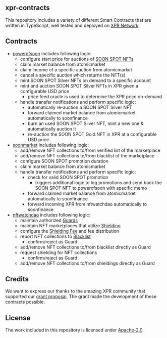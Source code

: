 ## xpr-contracts

This repository includes a variety of different Smart Contracts that are written in TypeScript, well tested and deployed on [XPR Network](https://xprnetwork.org).

## Contracts

-   [powerofsoon](./powerofsoon) includes following logic:
    -   configure start price for auctions of [SOON SPOT NFTs](https://soon.market/soon-spot-nfts)
    -   claim market balance from atomicmarket
    -   claim income of a specific auction from atomicmarket
    -   cancel a specific auction which returns the NFT(s)
    -   mint SOON SPOT Silver NFTs on demand to a specific account
    -   mint and auction SOON SPOT Silver NFTs in XPR given a configurable USD price
        -   price feed oracle is used to determine the XPR price on-demand
    -   handle transfer notifications and perform specific logic:
        -   automatically re-auction a SOON SPOT Silver NFT
        -   forward claimed market balance from atomicmarket automatically to soonfinance
        -   burn an used SOON SPOT Silver NFT, mint a new one & automatically auction it
        -   re-auction the SOON SPOT Gold NFT in XPR at a configurable USD price
-   [soonmarket](./soonmarket) includes following logic:
    -   add/remove NFT collections to/from verified list of the marketplace
    -   add/remove NFT collections to/from blacklist of the marketplace
    -   configure SOON SPOT promotion duration
    -   claim market balance from atomicmarket
    -   handle transfer notifications and perform specific logic:
        -   check for valid SOON SPOT promotion
            -   triggers additional logic to log promotions and send back the SOON SPOT NFT to powerofsoon with specific memo
        -   forward claimed market balance from atomicmarket automatically to soonfinance
        -   forward incoming XPR from nftwatchdao automatically to soonfinance
-   [nftwatchdao](./nftwatchdao) includes following logic:
    -   maintain authorized [Guards](https://nftwatchdao.com/guards)
    -   maintain NFT marketplaces that utilize [Shielding](https://nftwatchdao.com/shielding)
    -   configure the [Shielding Fee](https://nftwatchdao.com/shielding/#shielding-fee) and fee distribution
    -   report NFT collections to [Blacklist](https://nftwatchdao.com/blacklisting)
        -   confirm/reject as Guard
    -   add/remove NFT collections to/from blacklist directly as Guard
    -   request shielding for NFT collections
        -   confirm/reject as Guard
    -   add/remove NFT collections to/from shieldings directly as Guard

## Credits

We want to express our thanks to the amazing XPR community that supported our [grant proposal](https://gov.xprnetwork.org/communities/6/proposals/649383342fe0d5e2eb37c02a). The grant made the development of these contracts possible.

## License

The work included in this repository is licensed under [Apache-2.0](LICENSE).
